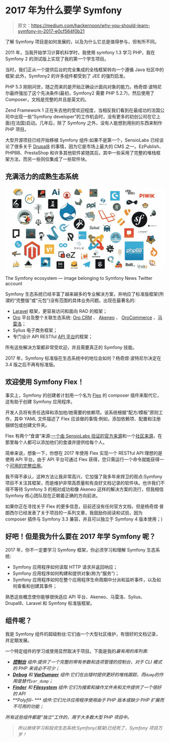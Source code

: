 # 2017 年为什么要学 Symfony

> 原文：<https://medium.com/hackernoon/why-you-should-learn-symfony-in-2017-e0cf564f0b21>

了解 Symfony 项目是如何发展的，以及为什么它总是值得参与，但有所不同。

2011 年，当我开始学习计算机科学时，我使用 symfony 1.3 学习 PHP，我在 Symfony 2 的测试版上实现了我的第一个学生项目。

当时，我们正从一个提供后台的完全集成的全栈框架转向一个遵循 Java 社区中的框架:此外，Symfony2 的许多组件都受到了 JEE 的强烈启发。

PHP 5.3 刚刚问世，随之而来的是开始正确设计面向对象的能力。杨奇煜·波特尼尔最终强加了这个先决条件(最初，Symfony2 需要 PHP 5.2.7)，然后使用了 Composer，文档是完整的并且是英文的。

Zend Framework 1 正在失去他的受欢迎程度，当相反我们看到在最成功的法国公司中出现一些“Symfony developer”的工作机会时，没有更多的初创公司在它上面(在法国)启动。几年后，除了 Symfony 之外，没有人能想到用别的东西来制作 PHP 项目。

大型开源项目已经开始移植 Symfony 组件:如果不是第一个，SensioLabs 已经谈论了很多关于 [Drupal8](http://symfony.com/blog/symfony2-meets-drupal-8) 的事情，因为它是市场上最大的 CMS 之一。EzPublish、PHPBB、PrestaShop 和许多其他软件紧随其后，其中一些采用了完整的堆栈框架方法，而另一些则仅集成了一些软件块。

## 充满活力的成熟生态系统

![](img/73872e039e9a4be5fd6f51b89f31c685.png)

The Symfony ecosystem — image belonging to Symfony News Twitter account

Symfony 生态系统已经丰富了越来越多的专业解决方案，并响应了标准版框架(所谓的“完整版”或“元包”)没有范围的具体业务问题。出现在最著名的:

*   [Laravel](https://laravel.com/) 框架，更容易访问和面向 RAD 的框架；
*   [Oro](https://www.orocrm.com/oro-platform) 平台及整个关联生态系统: [Oro CRM](https://www.orocrm.com/) 、 [Akeneo](https://www.akeneo.com/) 、 [OroCommerce](https://www.orocommerce.com/) 、[马雷洛](https://www.marello.com/)；
*   Sylius 电子商务框架；
*   专门设计 API RESTful [API 平台](https://api-platform.com/)的框架；

所有这些解决方案都非常受欢迎，并且需要真正的 Symfony 技能。

2017 年，Symfony 标准版在生态系统中的地位会如何？杨奇煜·波特尼尔决定在 3.4 版之后不再有标准版。

## 欢迎使用 Symfony Flex！

事实上，Symfony 的创建者计划用一个名为 [Flex](https://github.com/symfony/flex) 的 composer 插件来取代它，这有助于创建 Symfony 应用程序。

开发人员将有责任选择和添加他/她需要的依赖项。该系统根据“配方/模板”原则工作，其中 YAML 文件描述了 Flex 应该做的事情:例如，添加依赖项、配置和注册捆绑包或创建文件夹。

Flex 有两个“食谱”来源:[一个由 SensioLabs 验证的官方来源](https://github.com/symfony/recipes)和一个[社区来源](https://github.com/symfony/recipes-contrib)，在那里每个人都可以添加他们的食谱并提供给每个人。

简单来说，想象一下，你想在 2017 年使用 Flex 实现一个 RESTful API:理想的是使用 API 平台。由于 API 平台可通过 Flex 获得，您只需运行一个命令就能获得一个[可用的完整应用](/@fabpot/symfony-4-a-small-screencast-cf6511823f)。

我不得不承认，这种方法让我非常高兴，它加强了我多年来捍卫的观点:Symfony 项目不关注其框架，而是维护非常高质量和有良好文档记录的软件块。也许我们不得不等待 Symfony 3 的相对成功和像 Akeneo 这样的解决方案的流行，但我相信 Symfony 核心团队现在正朝着正确的方向前进。

如果你正在寻找关于 Flex 的更多信息，目前还没有任何官方文档，但是杨奇煜·普朗西尔已经发表了关于项目的一系列文章，我鼓励你阅读和试验，因为 composer 插件与 Symfony 3.3 兼容，并且可以独立于 Symfony 4 版本使用；)

## 好吧！但是我为什么要在 2017 年学 Symfony 呢？

2017 年，你不一定要学习 Symfony 框架，你必须学习和理解 Symfony 生态系统:

*   Symfony 应用程序如何读取 HTTP 请求并返回响应；
*   Symfony 应用程序如何构建和提供对象(称为“服务”)；
*   Symfony 应用程序如何在整个应用程序生命周期中分派和监听事件，以及如何查看和创建其事件；

熟悉这些概念使你能够很快适应 API 平台、Akeneo、马雷洛、Sylius、Drupal8、Laravel 和 Symfony 标准版框架。

## 组件呢？

我是 Symfony 组件的超级粉丝:它们由一个大型社区维护，有很好的文档记录，并定期发展。

一个特定组件的学习或使用显然取决于项目。下面是我的*最有用的库列表:*

*   *[**控制台**](https://symfony.com/doc/current/components/console.html) 组件:提供了一个完整的带有参数和选项管理的控制台，对于 CLI 模式的 PHP 来说必不可少；*
*   *[**Debug**](https://symfony.com/doc/current/components/debug.html) 和 [**VarDumper**](https://symfony.com/doc/current/components/var_dumper.html) 组件:它们在出错时提供更好的堆栈跟踪，而`dump`的作用是替代`var_dump`；*
*   *[**Finder**](https://symfony.com/doc/current/components/finder.html) 和 [**Filesystem**](https://symfony.com/doc/current/components/filesystem.html) 组件:它们为搜索和操作文件夹和文件提供了一个很好的 API*
*   ***Polyfill- *** 组件:它们允许应用程序使用由于 PHP 版本或缺少 PHP 扩展而不可用的功能；*

*所有这些组件都是“独立”工作的，用于大多数大型 PHP 项目中。*

> *所以继续学习和投资生态系统:Symfony(框架)已经死了，Symfony 项目万岁！*